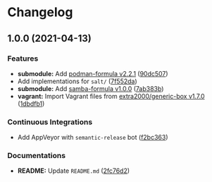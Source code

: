# Changelog

## 1.0.0 (2021-04-13)


### Features

* **submodule:** Add [podman-formula v2.2.1](https://github.com/extra2000/podman-formula/releases/tag/v2.2.1) ([90dc507](https://github.com/extra2000/samba-box/commit/90dc507644f774b5336598a552d91d51d4cc1498))
* Add implementations for `salt/` ([7f552da](https://github.com/extra2000/samba-box/commit/7f552da169bd4355aec1b1b99d60d4def7406b88))
* **submodule:** Add [samba-formula v1.0.0](https://github.com/extra2000/samba-formula/releases/tag/v1.0.0) ([7ab383b](https://github.com/extra2000/samba-box/commit/7ab383b72a65903b72ac804ceb8bb9684e4958f0))
* **vagrant:** Import Vagrant files from [extra2000/generic-box v1.7.0](https://github.com/extra2000/generic-box/releases/tag/v1.7.0) ([1dbdfb1](https://github.com/extra2000/samba-box/commit/1dbdfb1ac60d4ea57c3b771cfeb0c89ea87c1966))


### Continuous Integrations

* Add AppVeyor with `semantic-release` bot ([f2bc363](https://github.com/extra2000/samba-box/commit/f2bc363ef2032ae8b173884b706011c46a99ba14))


### Documentations

* **README:** Update `README.md` ([2fc76d2](https://github.com/extra2000/samba-box/commit/2fc76d2bc84d6eb78d51a57504b6c6c92fa19573))
